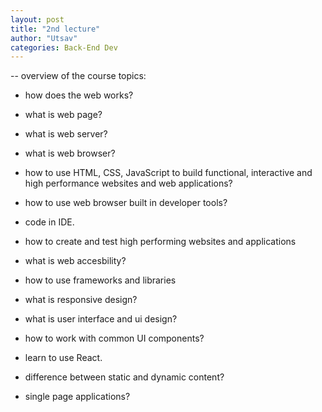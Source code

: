 ```yaml
---
layout: post
title: "2nd lecture"
author: "Utsav"
categories: Back-End Dev
---
```


-- overview of the course topics:

- how does the web works?
- what is web page?
- what is web server?
- what is web browser?
- how to use HTML, CSS, JavaScript to build functional, interactive and high performance websites and web applications?
- how to use web browser built in developer tools?
- code in IDE.

- how to create and test high performing websites and applications

- what is web accesbility?
- how to use frameworks and libraries
- what is responsive design?
- what is user interface and ui design?
- how to work with common UI components?
- learn to use React.
- difference between static and dynamic content?
- single page applications?
